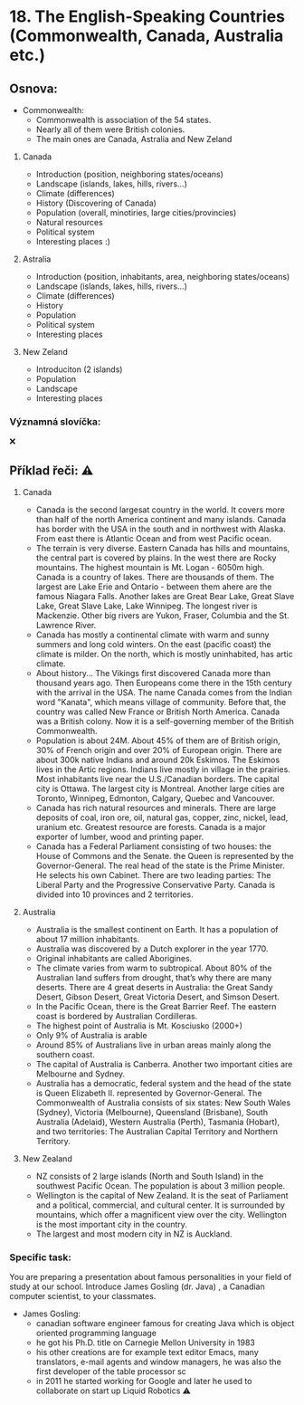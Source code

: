 # 18. The English-Speaking Countries (Commonwealth, Canada, Australia etc.)

## Osnova: 

* Commonwealth:
    * Commonwealth is association of the 54 states.   
    * Nearly all of them were British colonies.
    * The main ones are Canada, Astralia and New Zeland
  
1. Canada
   * Introduction (position, neighboring states/oceans)
   * Landscape (islands, lakes, hills, rivers...)
   * Climate (differences)
   * History (Discovering of Canada)
   * Population (overall, minotiries, large cities/provincies)
   * Natural resources
   * Political system
   * Interesting places :)
  
2. Astralia
   * Introduction (position, inhabitants, area, neighboring states/oceans)
   * Landscape (islands, lakes, hills, rivers...)
   * Climate (differences)
   * History
   * Population
   * Political system
   * Interesting places

3. New Zeland
   * Introduciton (2 islands)
   * Population
   * Landscape
   * Interesting places

### Významná slovíčka:
❌

## Příklad řeči: ⚠
1. Canada
   * Canada is the second largesat country in the world. It covers more than half of the north America continent and many islands.
   Canada has border with the USA in the south and in northwest with Alaska. From east there is Atlantic Ocean and from west Pacific ocean.
   * The terrain is very diverse. Eastern Canada has hills and mountains, the central part is covered by plains. In the west there are Rocky mountains. The highest mountain is Mt. Logan - 6050m high.     
   Canada is a country of lakes. There are thousands of them. The largest are Lake Erie and Ontario - between them ahere are the famous Niagara Falls. Another lakes are Great Bear Lake, Great Slave Lake, Great Slave Lake, Lake Winnipeg. The longest river is Mackenzie. Other big rivers are Yukon, Fraser, Columbia and the St. Lawrence River.
   * Canada has mostly a continental climate with warm and sunny summers and long cold winters. On the east (pacific coast) the climate is milder. On the north, which is mostly uninhabited, has artic climate.
   * About history... The Vikings first discovered Canada more than thousand years ago. Then Europeans come there in the 15th century with the arrival in the USA. The name Canada comes from the Indian word "Kanata", which means village of community. Before that, the country was called New France or British North America. Canada was a British colony. Now it is a self-governing member of the British Commonwealth.
   * Population is about 24M. About 45% of them are of British origin, 30% of French origin and over 20% of European origin. There are about 300k native Indians and around 20k Eskimos. The Eskimos lives in the Artic regions. Indians live mostly in village in the prairies. Most inhabitants live near the U.S./Canadian borders. The capital city is Ottawa. The largest city is Montreal. Another large cities are Toronto, Winnipeg, Edmonton, Calgary, Quebec and Vancouver.
   * Canada has rich natural resources and minerals. There are large deposits of coal, iron ore, oil, natural gas, copper, zinc, nickel, lead, uranium etc. Greatest resource are forests. Canada is a major exporter of lumber, wood and printing paper.
   * Canada has a Federal Parliament consisting of two houses: the House of Commons and the Senate. the Queen is represented by the Governor-General. The real head of the state is the Prime Minister. He selects his own Cabinet. There are two leading parties: The Liberal Party and the Progressive Conservative Party.
   Canada is divided into 10 provinces and 2 territories.

2. Australia
   * Australia is the smallest continent on Earth. It has a population of about 17 million inhabitants. 
   * Australia was discovered by a Dutch explorer in the year 1770. 
   * Original inhabitants are called Aborigines.
   * The climate varies from warm to subtropical. About 80% of the Australian land suffers from drought, that’s why there are many deserts. There are 4 great deserts in Australia: the Great Sandy Desert, Gibson Desert, Great Victoria Desert, and Simson Desert.
   * In the Pacific Ocean, there is the Great Barrier Reef. The eastern coast is bordered by Australian Cordilleras.
   * The highest point of Australia is Mt. Kosciusko (2000+)
   * Only 9% of Australia is arable
   * Around 85% of Australians live in urban areas mainly along the southern coast.
   * The capital of Australia is Canberra. Another two important cities are Melbourne and Sydney. 
   * Australia has a democratic, federal system and the head of the state is Queen Elizabeth II. represented by Governor-General. The Commonwealth of Australia consists of six states: New South Wales (Sydney), Victoria (Melbourne), Queensland (Brisbane), South Australia (Adelaid), Western Australia (Perth), Tasmania (Hobart), and two territories: The Australian Capital Territory and Northern Territory.

3. New Zealand 
   * NZ consists of 2 large islands (North and South Island) in the southwest Pacific Ocean. The population is about 3 million people.
   * Wellington is the capital of New Zealand. It is the seat of Parliament and a political, commercial, and cultural center. It is surrounded by mountains, which offer a magnificent view over the city. Wellington is the most important city in the country.
   * The largest and most modern city in NZ is Auckland.


### Specific task:
You are preparing  a presentation about famous personalities in your field of study at our school. Introduce James Gosling (dr. Java) , a Canadian computer scientist, to your classmates.

* James Gosling:
    *	canadian software engineer famous for creating Java which is object oriented programming language
    *	he got his Ph.D. title on Carnegie Mellon University in 1983
    *	his other creations are for example text editor Emacs, many translators, e-mail agents and window managers, he was also the first developer of the table processor sc
    *	in 2011 he started working for Google and later he used to collaborate on start up Liquid Robotics
⚠





